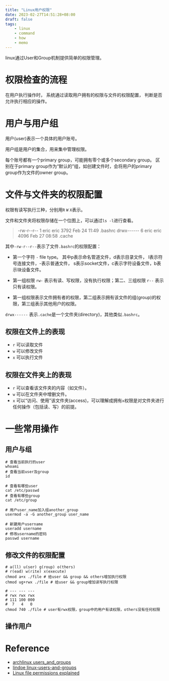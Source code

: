 ```yaml
---
title: "Linux用户权限"
date: 2023-02-27T14:51:28+08:00
draft: false
tags:
    - linux
    - command
    - how
    - memo
---
```


linux通过User和Group机制提供简单的权限管理。

<!--more-->

# 权限检查的流程

在用户执行操作时，
系统通过读取用户拥有的权限与文件的权限配置，
判断是否允许执行相应的操作。

# 用户与用户组

用户(user)表示一个具体的用户账号。

用户组是用户的集合，用来集中管理权限。

每个账号都有一个primary group，可能拥有零个或多个secondary group。
区别在于primary group作为“默认的”组，如创建文件时，会将用户的primary group作为文件的owner group。

# 文件与文件夹的权限配置

权限有读写执行三种，分别用`R` `W` `X`表示。

文件和文件夹将权限存储在一个位图上，可以通过`ls -l`进行查看。

> -rw-r--r--  1 eric eric     3792 Feb 24 11:49 .bashrc
> drwx------  6 eric eric     4096 Feb 27 08:58 .cache

其中`-rw-r--r--`表示了文件`.bashrc`的权限配置：

- 第一个字符 `-` file type。
其中p表示命名管道文件，d表示目录文件，
l表示符号连接文件，-表示普通文件，
s表示socket文件，c表示字符设备文件，b表示块设备文件。

- 第一组权限 `rw-` 表示有读、写权限，没有执行权限；第二、三组权限 `r--` 表示只有读权限。

- 第一组权限表示文件拥有者的权限，第二组表示拥有该文件的组(group)的权限，第三组表示其他用户的权限。

`drwx------` 表示`.cache`是一个文件夹(directory)，其他类似`.bashrc`。

## 权限在文件上的表现

- `r` 可以读取文件
- `w` 可以修改文件
- `x` 可以执行文件

## 权限在文件夹上的表现

- `r` 可以查看该文件夹的内容（如文件）。
- `w` 可以在文件夹中增删文件。
- `x` 可以“访问、使用”该文件夹(access)，可以理解成拥有`x`权限是对文件夹进行任何操作（包括读、写）的前提。

# 一些常用操作

## 用户与组

```shell
# 查看当前执行的user
whoami
# 查看当前user及group
id

# 查看有哪些user
cat /etc/passwd
# 查看有哪些group
cat /etc/group

# 用户user_name加入组another_group
usermod -a -G another_group user_name

# 新建用户username
useradd username
# 修改username的密码
passwd username
```

## 修改文件的权限配置

```shell
# a(ll) u(ser) g(roup) o(thers)
# r(ead) w(rite) x(execute)
chmod a+x ./file # 给user && group && others增加执行权限
chmod ug+rwx ./file # 给user && group增加读写执行权限

# --- --- ---
# rwx rwx rwx
# 111 100 000
#  7   4   0 
chmod 740 ./file # user有rwx权限，group中的用户有读权限，others没有任何权限
```

## 操作用户

# Reference

- [archlinux users_and_groups](https://wiki.archlinux.org/title/users_and_groups)
- [lindoe linux-users-and-groups](https://www.linode.com/docs/guides/linux-users-and-groups/)
- [Linux file permissions explained](https://www.redhat.com/sysadmin/linux-file-permissions-explained)
